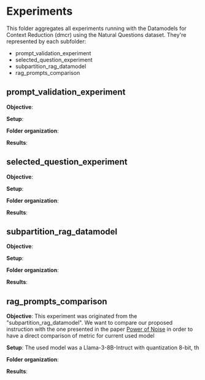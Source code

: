 # Experiments

This folder aggregates all experiments running with the Datamodels for Context Reduction (dmcr) using the Natural Questions dataset.
They're represented by each subfolder:
- prompt_validation_experiment
- selected_question_experiment
- subpartition_rag_datamodel
- rag_prompts_comparison

## prompt_validation_experiment

**Objective**:

**Setup**:

**Folder organization**:

**Results**:

## selected_question_experiment

**Objective**:

**Setup**:

**Folder organization**:

**Results**:

## subpartition_rag_datamodel

**Objective**:

**Setup**:

**Folder organization**:

**Results**:

## rag_prompts_comparison

**Objective**: This experiment was originated from the "subpartition_rag_datamodel". We want to compare our proposed instruction with the one presented in the paper [Power of Noise](https://dl.acm.org/doi/10.1145/3626772.3657834) in order to have a direct comparison of metric for current used model

**Setup**: The used model was a  Llama-3-8B-Intruct with quantization 8-bit, th

**Folder organization**:

**Results**: